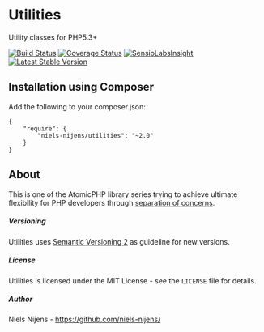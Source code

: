 Utilities
=========
Utility classes for PHP5.3+

[![Build Status](https://travis-ci.org/niels-nijens/Utilities.png?branch=master)](https://travis-ci.org/niels-nijens/Utilities)
[![Coverage Status](https://coveralls.io/repos/niels-nijens/Utilities/badge.png?branch=master)](https://coveralls.io/r/niels-nijens/Utilities?branch=master)
[![SensioLabsInsight](https://insight.sensiolabs.com/projects/b0d49886-f4e8-4508-b25a-0cadef353cb9/mini.png)](https://insight.sensiolabs.com/projects/b0d49886-f4e8-4508-b25a-0cadef353cb9)
[![Latest Stable Version](https://poser.pugx.org/niels-nijens/utilities/v/stable.png)](https://packagist.org/packages/niels-nijens/utilities)


Installation using Composer
---------------------------
Add the following to your composer.json:

```
{
    "require": {
        "niels-nijens/utilities": "~2.0"
    }
}
```


About
-----
This is one of the AtomicPHP library series trying to achieve ultimate flexibility for PHP developers through [separation of concerns](http://en.wikipedia.org/wiki/Separation_of_concerns).


##### Versioning #####
Utilities uses [Semantic Versioning 2](http://semver.org/) as guideline for new versions.


##### License #####
Utilities is licensed under the MIT License - see the `LICENSE` file for details.


##### Author #####
Niels Nijens - https://github.com/niels-nijens/

